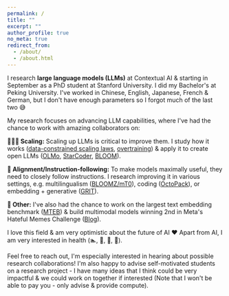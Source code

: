 ```yaml
---
permalink: /
title: ""
excerpt: ""
author_profile: true
no_meta: true
redirect_from: 
  - /about/
  - /about.html
---
```


I research **large language models (LLMs)** at Contextual AI & starting in September as a PhD student at Stanford University. I did my Bachelor's at Peking University. I've worked in Chinese, English, Japanese, French & German, but I don't have enough parameters so I forgot much of the last two 😅

My research focuses on advancing LLM capabilities, where I've had the chance to work with amazing collaborators on:

**🧙🏻‍♂️ Scaling:** Scaling up LLMs is critical to improve them. I study how it works ([data-constrained scaling laws](https://arxiv.org/abs/2305.16264), [overtraining](https://arxiv.org/abs/2403.08540)) & apply it to create open LLMs ([OLMo](https://arxiv.org/abs/2402.00838), [StarCoder](https://arxiv.org/abs/2305.06161), [BLOOM](https://arxiv.org/abs/2211.05100)).

**🫡 Alignment/Instruction-following:** To make models maximally useful, they need to closely follow instructions. I research improving it in various settings, e.g. multilingualism ([BLOOMZ/mT0](https://arxiv.org/abs/2211.01786)), coding ([OctoPack](https://arxiv.org/abs/2308.07124)), or embedding + generative ([GRIT](https://arxiv.org/abs/2402.09906)).

**🤔 Other:** I've also had the chance to work on the largest text embedding benchmark ([MTEB](https://arxiv.org/abs/2210.07316)) & build multimodal models winning 2nd in Meta's Hateful Memes Challenge ([Blog](https://ai.facebook.com/blog/hateful-memes-challenge-winners/)).

I love this field & am very optimistic about the future of AI ❤️ Apart from AI, I am very interested in health (🏊, 🎾, 🏃, 🌸).

Feel free to reach out, I'm especially interested in hearing about possible research collaborations! I'm also happy to advise self-motivated students on a research project - I have many ideas that I think could be very impactful & we could work on together if interested (Note that I won't be able to pay you - only advise & provide compute).

